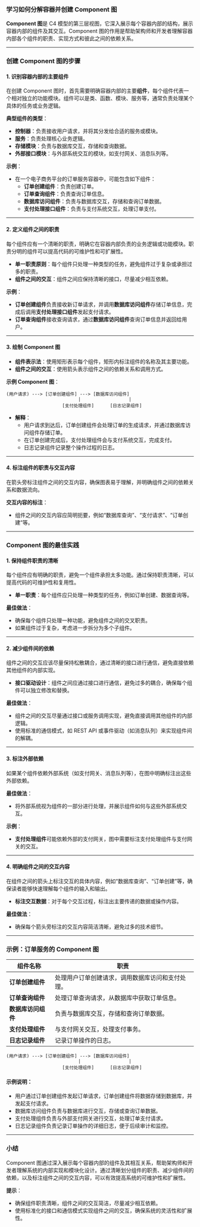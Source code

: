 ### 学习如何分解容器并创建 Component 图

**Component 图**是 C4 模型的第三层视图，它深入展示每个容器内部的结构，展示容器内部的组件及其交互。Component 图的作用是帮助架构师和开发者理解容器内部各个组件的职责、实现方式和彼此之间的依赖关系。

---

### 创建 Component 图的步骤

#### 1. **识别容器内部的主要组件**

在创建 Component 图时，首先需要明确容器内部的主要**组件**，每个组件代表一个相对独立的功能模块。组件可以是类、函数、模块、服务等，通常负责处理某个具体的任务或业务逻辑。

**典型组件的类型**：
- **控制器**：负责接收用户请求，并将其分发给合适的服务或模块。
- **服务**：负责处理核心业务逻辑。
- **存储模块**：负责与数据库交互，存储和查询数据。
- **外部接口模块**：与外部系统交互的模块，如支付网关、消息队列等。

**示例**：
- 在一个电子商务平台的订单服务容器中，可能包含如下组件：
  - **订单创建组件**：负责创建订单。
  - **订单查询组件**：负责查询订单信息。
  - **数据库访问组件**：负责与数据库交互，存储和查询订单数据。
  - **支付处理接口组件**：负责与支付系统交互，处理订单支付。

---

#### 2. **定义组件之间的职责**

每个组件应有一个清晰的职责，明确它在容器内部负责的业务逻辑或功能模块。职责分明的组件可以提高代码的可维护性和可扩展性。

- **单一职责原则**：每个组件只处理一种类型的任务，避免组件过于复杂或承担过多的职责。
- **组件之间的交互**：组件之间应保持清晰的接口，尽量减少相互依赖。

**示例**：
- **订单创建组件**负责接收新订单请求，并调用**数据库访问组件**存储订单信息，完成后调用**支付处理接口组件**发起支付请求。
- **订单查询组件**接收查询请求，通过**数据库访问组件**查询订单信息并返回给用户。

---

#### 3. **绘制 Component 图**

- **组件表示法**：使用矩形表示每个组件，矩形内标注组件的名称及其主要功能。
- **组件之间的交互**：使用箭头表示组件之间的依赖关系和调用方式。

**示例 Component 图**：
```
(用户请求) ---> [订单创建组件] ---> [数据库访问组件]
                           |                  |
                     [支付处理组件]      [日志记录组件]
```

- **解释**：
  - 用户请求到达后，订单创建组件会处理订单的生成请求，并通过数据库访问组件存储订单。
  - 在订单创建完成后，支付处理组件会与支付系统交互，完成支付。
  - 日志记录组件记录整个操作过程的日志。

---

#### 4. **标注组件的职责与交互内容**

在箭头旁标注组件之间的交互内容，确保图表易于理解，并明确组件之间的依赖关系和数据流向。

**交互内容的标注**：
- 组件之间的交互内容应简明扼要，例如“数据库查询”、“支付请求”、“订单创建”等。

---

### Component 图的最佳实践

#### 1. **保持组件职责的清晰**

每个组件应有明确的职责，避免一个组件承担太多功能。通过保持职责清晰，可以提高代码的可维护性和复用性。

- **单一职责**：每个组件应只处理一种类型的任务，例如订单创建、数据查询等。
  
**最佳做法**：
- 确保每个组件只处理一种功能，避免组件之间的交叉职责。
- 如果组件过于复杂，考虑进一步拆分为多个子组件。

---

#### 2. **减少组件间的依赖**

组件之间的交互应该尽量保持松散耦合，通过清晰的接口进行通信，避免直接依赖其他组件的内部实现。

- **接口驱动设计**：组件之间应通过接口进行通信，避免过多的耦合，确保每个组件可以独立修改和替换。
  
**最佳做法**：
- 组件之间的交互尽量通过接口或服务调用实现，避免直接调用其他组件的内部逻辑。
- 使用标准的通信模式，如 REST API 或事件驱动（如消息队列）来实现组件间的解耦。

---

#### 3. **标注外部依赖**

如果某个组件依赖外部系统（如支付网关、消息队列等），在图中明确标注出这些外部依赖。

**最佳做法**：
- 将外部系统视为组件的一部分进行处理，并展示组件如何与这些外部系统交互。
  
**示例**：
- **支付处理组件**可能依赖外部的支付网关，图中需要标注支付处理组件与支付网关的交互。

---

#### 4. **明确组件之间的交互内容**

在组件之间的箭头上标注交互的具体内容，例如“数据库查询”、“订单创建”等，确保读者能够快速理解每个组件的输入和输出。

- **标注交互数据**：对于每个交互过程，标注出主要传递的数据或操作内容。

**最佳做法**：
- 确保每个箭头旁标注的交互内容简洁清晰，避免过多的技术细节。

---

### 示例：订单服务的 Component 图

| **组件名称**          | **职责**                                          |
| --------------------- | ------------------------------------------------ |
| **订单创建组件**       | 处理用户订单创建请求，调用数据库访问和支付处理。    |
| **订单查询组件**       | 处理订单查询请求，从数据库中获取订单信息。          |
| **数据库访问组件**     | 负责与数据库交互，存储和查询订单数据。              |
| **支付处理组件**       | 与支付网关交互，处理支付事务。                      |
| **日志记录组件**       | 记录订单操作的日志。                              |

```
(用户请求) ---> [订单创建组件] ---> [数据库访问组件]
                           |                  |
                     [支付处理组件]      [日志记录组件]
```

#### 示例说明：
- 用户通过订单创建组件发起订单请求，订单创建组件将数据存储到数据库，并发起支付请求。
- 数据库访问组件负责与数据库进行交互，存储或查询订单数据。
- 支付处理组件负责与外部支付网关进行交互，处理订单支付请求。
- 日志记录组件负责记录订单操作的详细日志，便于后续审计和监控。

---

### 小结

Component 图通过深入展示每个容器内部的组件及其相互关系，帮助架构师和开发者理解系统的内部实现和模块化设计。通过清晰划分组件的职责、减少组件间的依赖，以及标注组件之间的交互内容，可以有效提高系统的可维护性和扩展性。

**提示**：
- 确保组件职责清晰，组件之间的交互简洁，尽量减少相互依赖。
- 使用标准化的接口和通信模式实现组件之间的交互，确保系统的灵活性和扩展性。
